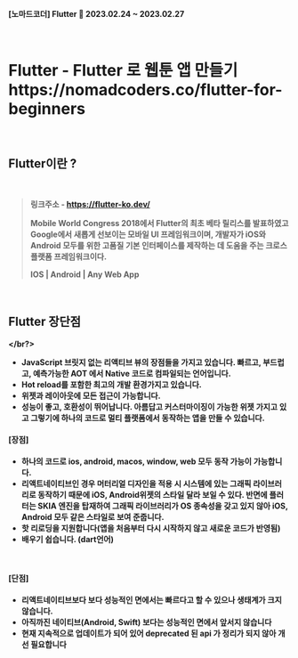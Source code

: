 <b>[노마드코더] Flutter 📆 2023.02.24 ~ 2023.02.27

</br>

<h1> 
Flutter - Flutter 로 웹툰 앱 만들기
</br> https://nomadcoders.co/flutter-for-beginners
 </h1>

</br>


## Flutter이란 ? 

</br>

>
> 링크주소 - https://flutter-ko.dev/
>
>Mobile World Congress 2018에서 Flutter의 최초 베타 릴리스를 발표하였고 Google에서 새롭게 선보이는 모바일 UI 프레임워크이며, 개발자가 iOS와 Android 모두를 위한 고품질 기본 인터페이스를 제작하는 데 도움을 주는 크로스 플랫폼 프레임워크이다.
>
> IOS | Android | Any Web App
>


</br>

## Flutter 장단점

</br?\>


- JavaScript 브릿지 없는 리액티브 뷰의 장점들을 가지고 있습니다. 빠르고, 부드럽고, 예측가능한 AOT 에서 Native 코드로 컴파일되는 언어입니다.
- Hot reload를 포함한 최고의 개발 환경가지고 있습니다.
- 위젯과 레이아웃에 모든 접근이 가능합니다.
- 성능이 좋고, 호환성이 뛰어납니다. 아름답고 커스터마이징이 가능한 위젯 가지고 있고 그렇기에 하나의 코드로 멀티 플랫폼에서 동작하는 앱을 만들 수 있습니다.


#### [장점]

- 하나의 코드로 ios, android, macos, window, web 모두 동작 가능이 가능합니다.
- 리액트네이티브인 경우 머터리얼 디자인을 적용 시 시스템에 있는 그래픽 라이브러리로 동작하기 때문에 iOS, Android위젯의 스타일 달라 보일 수 있다. 반면에 플러터는 SKIA 엔진을 탑재하여 그래픽 라이브러리가 OS 종속성을 갖고 있지 않아 iOS, Android 모두 같은 스타일로 보여 준줍니다.
- 핫 리로딩을 지원합니다(앱을 처음부터 다시 시작하지 않고 새로운 코드가 반영됨)
- 배우기 쉽습니다. (dart언어)


</br>

#### [단점]

- 리액트네이티브보다 보다 성능적인 면에서는 빠르다고 할 수 있으나 생태계가 크지 않습니다.
- 아직까진 네이티브(Android, Swift) 보다는 성능적인 면에서 앞서지 않습니다
- 현재 지속적으로 업데이트가 되어 있어 deprecated 된 api 가 정리가 되지 않아 개선 필요합니다

